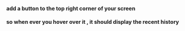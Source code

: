 #### add a button to the top right corner of your screen 
#### so when ever you hover over it , it should display the recent history 